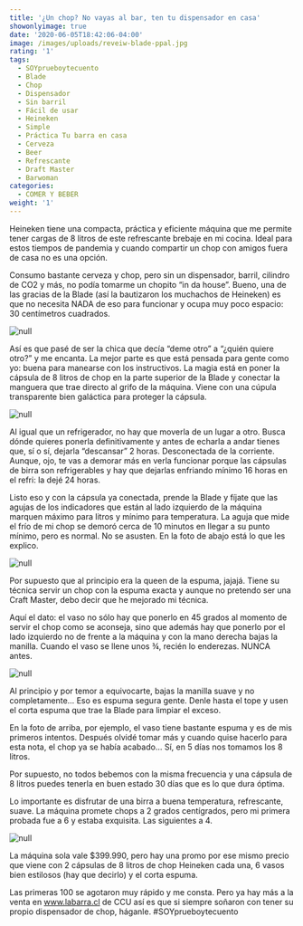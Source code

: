 ```yaml
---
title: '¿Un chop? No vayas al bar, ten tu dispensador en casa'
showonlyimage: true
date: '2020-06-05T18:42:06-04:00'
image: /images/uploads/reveiw-blade-ppal.jpg
rating: '1'
tags:
  - SOYprueboytecuento
  - Blade
  - Chop
  - Dispensador
  - Sin barril
  - Fácil de usar
  - Heineken
  - Simple
  - Práctica Tu barra en casa
  - Cerveza
  - Beer
  - Refrescante
  - Draft Master
  - Barwoman
categories:
  - COMER Y BEBER
weight: '1'
---
```

Heineken tiene una compacta, práctica y eficiente máquina que me permite tener cargas de 8 litros de este refrescante brebaje en mi cocina. Ideal para estos tiempos de pandemia y cuando compartir un chop con amigos fuera de casa no es una opción.

<!--more-->

Consumo bastante cerveza y chop, pero sin un dispensador, barril, cilindro de CO2 y más, no podía tomarme un chopito “in da house”. Bueno, una de las gracias de la Blade (así la bautizaron los muchachos de Heineken) es que no necesita NADA de eso para funcionar y ocupa muy poco espacio: 30 centímetros cuadrados.

![null](/images/uploads/review-blade-maq-collage.jpg)

Así es que pasé de ser la chica que decía “deme otro” a “¿quién quiere otro?” y me encanta. La mejor parte es que está pensada para gente como yo: buena para manearse con los instructivos. La magia está en poner la cápsula de 8 litros de chop en la parte superior de la Blade y conectar la manguera que trae directo al grifo de la máquina. Viene con una cúpula transparente bien galáctica para proteger la cápsula.

![null](/images/uploads/review-blade-ca-psula.jpg)

Al igual que un refrigerador, no hay que moverla de un lugar a otro. Busca dónde quieres ponerla definitivamente y antes de echarla a andar tienes que, sí o sí, dejarla “descansar” 2 horas. Desconectada de la corriente. Aunque, ojo, te vas a demorar más en verla funcionar porque las cápsulas de birra son refrigerables y hay que dejarlas enfriando mínimo 16 horas en el refri: la dejé 24 horas.

Listo eso y con la cápsula ya conectada, prende la Blade y fíjate que las agujas de los indicadores que están al lado izquierdo de la máquina marquen máximo para litros y mínimo para temperatura. La aguja que mide el frío de mi chop se demoró cerca de 10 minutos en llegar a su punto mínimo, pero es normal. No se asusten. En la foto de abajo está lo que les explico.

![null](/images/uploads/review-blade-indicadores-collage.jpg)

Por supuesto que al principio era la queen de la espuma, jajajá. Tiene su técnica servir un chop con la espuma exacta y aunque no pretendo ser una Craft Master, debo decir que he mejorado mi técnica.

Aquí el dato: el vaso no sólo hay que ponerlo en 45 grados al momento de servir el chop como se aconseja, sino que además hay que ponerlo por el lado izquierdo no de frente a la máquina y con la mano derecha bajas la manilla. Cuando el vaso se llene unos ¾, recién lo enderezas. NUNCA antes.

![null](/images/uploads/review-blade-chop.jpg)

Al principio y por temor a equivocarte, bajas la manilla suave y no completamente… Eso es espuma segura gente. Denle hasta el tope y usen el corta espuma que trae la Blade para limpiar el exceso. 

En la foto de arriba, por ejemplo, el vaso tiene bastante espuma y es de mis primeros intentos. Después olvidé tomar más y cuando quise hacerlo para esta nota, el chop ya se había acabado... Sí, en 5 días nos tomamos los 8 litros. 

Por supuesto, no todos bebemos con la misma frecuencia y una cápsula de 8 litros puedes tenerla en buen estado 30 días que es lo que dura óptima.

Lo importante es disfrutar de una birra a buena temperatura, refrescante, suave. La máquina promete chops a 2 grados centígrados, pero mi primera probada fue a 6 y estaba exquisita. Las siguientes a 4.

![null](/images/uploads/review-balde-cocina.jpg)

La máquina sola vale $399.990, pero hay una promo por ese mismo precio que viene con 2 cápsulas de 8 litros de chop Heineken cada una, 6 vasos bien estilosos (hay que decirlo) y el corta espuma. 

Las primeras 100 se agotaron muy rápido y me consta. Pero ya hay más a la venta en www.labarra.cl de CCU así es que si siempre soñaron con tener su propio dispensador de chop, háganle. #SOYprueboytecuento
